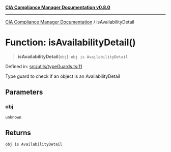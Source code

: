 [**CIA Compliance Manager Documentation v0.8.0**](../README.md)

***

[CIA Compliance Manager Documentation](../globals.md) / isAvailabilityDetail

# Function: isAvailabilityDetail()

> **isAvailabilityDetail**(`obj`): `obj is AvailabilityDetail`

Defined in: [src/utils/typeGuards.ts:11](https://github.com/Hack23/cia-compliance-manager/blob/791b5a1b6e700c8b8480de209374e4cb1086330d/src/utils/typeGuards.ts#L11)

Type guard to check if an object is an AvailabilityDetail

## Parameters

### obj

`unknown`

## Returns

`obj is AvailabilityDetail`
